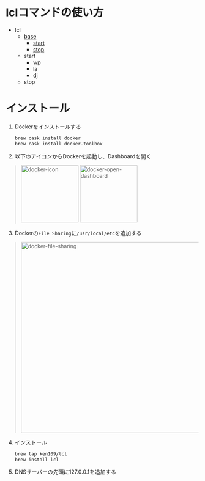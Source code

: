 # lclコマンドの使い方

* lcl
  * [base](https://github.com/ken109/lcl/wiki/Base)
    * [start](https://github.com/ken109/lcl/wiki/Base#%E3%83%99%E3%83%BC%E3%82%B9%E3%82%B3%E3%83%B3%E3%83%86%E3%83%8A%E8%B5%B7%E5%8B%95)
    * [stop](https://github.com/ken109/lcl/wiki/Base#%E3%83%99%E3%83%BC%E3%82%B9%E3%82%B3%E3%83%B3%E3%83%86%E3%83%8A%E7%B5%82%E4%BA%86)
  * start
    * wp
    * la
    * dj
  * stop

# インストール
1. Dockerをインストールする
   ```bash
   brew cask install docker
   brew cask install docker-toolbox
   ```

2. 以下のアイコンからDockerを起動し、Dashboardを開く
> <img width="150" alt="docker-icon" src="https://storage.googleapis.com/ken109-image/docker-icon.png">
> <img width="150" alt="docker-open-dashboard" src="https://storage.googleapis.com/ken109-image/docker-open-dashboard.png">

3. Dockerの`File Sharing`に`/usr/local/etc`を追加する
> <img width="500" alt="docker-file-sharing" src="https://storage.googleapis.com/ken109-image/docker-file-sharing.png">

4. インストール
   ```bash
   brew tap ken109/lcl
   brew install lcl
   ```

5. DNSサーバーの先頭に127.0.0.1を追加する
